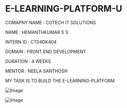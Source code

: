 # E-LEARNING-PLATFORM-U

COMAPNY NAME  : COTECH IT SOLUTIONS

NAME          : HEMANTHKUMAR S S

INTERN ID     : CT04DK404

DOMAIN        : FRONT END DEVELOPMENT

DURATION      : 4 WEEKS

MENTOR        : NEELA SANTHOSH

MY TASK IS TO BUILD THE E-LEARNING-PLATFORM





![Image](https://github.com/user-attachments/assets/8f49698b-4632-4b31-b12f-7d5b268b083c)

![Image](https://github.com/user-attachments/assets/c73a3a90-e1d0-451b-88f3-c256dab8beec)
